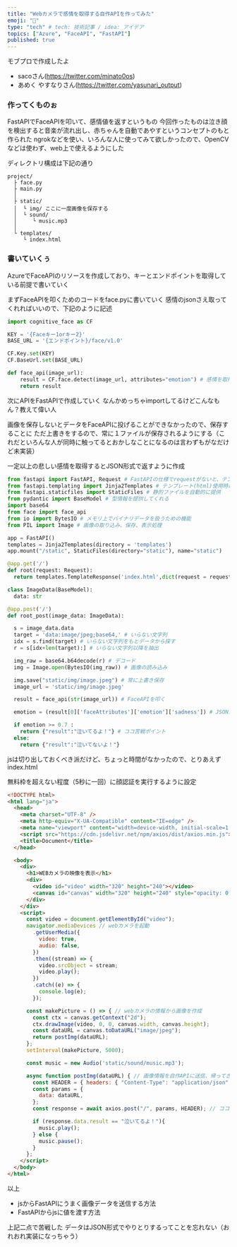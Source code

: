 ```yaml
---
title: "Webカメラで感情を取得する自作APIを作ってみた"
emoji: "👶"
type: "tech" # tech: 技術記事 / idea: アイデア
topics: ["Azure", "FaceAPI", "FastAPI"]
published: true
---
```


モブプロで作成したよ

- sacoさん(https://twitter.com/minato0os)
- あめく やすなりさん(https://twitter.com/yasunari_output)

### 作ってくものぉ

FastAPIでFaceAPIを叩いて、感情値を返すというもの
今回作ったものは泣き顔を検出すると音楽が流れ出し、赤ちゃんを自動であやすというコンセプトのもと作られた
ngrokなどを使い、いろんな人に使ってみて欲しかったので、OpenCVなどは使わず、web上で使えるようにした

ディレクトリ構成は下記の通り

```
project/
  ├ face.py
  ├ main.py
  │
  ├ static/
  │  └ img/ ここに一度画像を保存する
  │  └ sound/
  │     └ music.mp3
  │
  └ templates/
     └ index.html
```

### 書いていくぅ
AzureでFaceAPIのリソースを作成しており、キーとエンドポイントを取得している前提で書いていく

まずFaceAPIを叩くためのコードをface.pyに書いていく
感情のjsonさえ取ってくれればいいので、下記のように記述
```python face.py
import cognitive_face as CF

KEY = '{Faceキー1orキー2}'
BASE_URL = '{エンドポイント}/face/v1.0'

CF.Key.set(KEY)
CF.BaseUrl.set(BASE_URL)

def face_api(image_url):
    result = CF.face.detect(image_url, attributes="emotion") # 感情を取得
    return result
```
次にAPIをFastAPIで作成していく
なんかめっちゃimportしてるけどこんなもん？教えて偉い人

画像を保存しないとデータをFaceAPIに投げることができなかったので、保存することに
ただ上書きをするので、常に１ファイルが保存されるようにする（これだといろんな人が同時に触ってるとおかしなことになるのは言わずもがなだけど未実装）

一定以上の悲しい感情を取得するとJSON形式で返すように作成
```python main.py
from fastapi import FastAPI, Request # FastAPIの仕様でrequestがないと、テンプレートが表示されない
from fastapi.templating import Jinja2Templates # テンプレート(html)使用時に利用
from fastapi.staticfiles import StaticFiles # 静的ファイルを自動的に提供
from pydantic import BaseModel # 型情報を提供してくれる
import base64
from face import face_api
from io import BytesIO # メモリ上でバイナリデータを扱うための機能
from PIL import Image # 画像の取り込み、保存、表示処理

app = FastAPI()
templates = Jinja2Templates(directory = 'templates')
app.mount("/static", StaticFiles(directory="static"), name="static")

@app.get('/')
def root(request: Request):
  return templates.TemplateResponse('index.html',dict(request = request))

class ImageData(BaseModel):
  data: str

@app.post('/')
def root_post(image_data: ImageData):

  s = image_data.data
  target = 'data:image/jpeg;base64,' # いらない文字列
  idx = s.find(target) # いらない文字列をもとデータから探す
  r = s[idx+len(target):] # いらない文字列以降を抽出

  img_raw = base64.b64decode(r) # デコード
  img = Image.open(BytesIO(img_raw)) # 画像の読み込み

  img.save("static/img/image.jpeg") # 常に上書き保存
  image_url = 'static/img/image.jpeg'

  result = face_api(str(image_url)) # FaceAPIを叩く

  emotion = (result[0]['faceAttributes']['emotion']['sadness']) # JSONから特定の数値を抽出

  if emotion >= 0.7 :
    return {"result":"泣いてるよ！"} # ココ苦戦ポイント
  else:
    return {"result":"泣いてないよ！"}
```
jsは切り出しておくべき派だけど、ちょっと時間がなかったので、とりあえずindex.html

無料枠を超えない程度（5秒に一回）に顔認証を実行するように設定
```html index.html
<!DOCTYPE html>
<html lang="ja">
  <head>
    <meta charset="UTF-8" />
    <meta http-equiv="X-UA-Compatible" content="IE=edge" />
    <meta name="viewport" content="width=device-width, initial-scale=1.0" />
    <script src="https://cdn.jsdelivr.net/npm/axios/dist/axios.min.js"></script>
    <title>Document</title>
  </head>

  <body>
    <div>
      <h1>WEBカメラの映像を表示</h1>
      <div>
        <video id="video" width="320" height="240"></video>
        <canvas id="canvas" width="320" height="240" style="opacity: 0;"></canvas>
      </div>
    </div>
    <script>
      const video = document.getElementById("video");
      navigator.mediaDevices // webカメラを起動
        .getUserMedia({
          video: true,
          audio: false,
        })
        .then((stream) => {
          video.srcObject = stream;
          video.play();
        })
        .catch((e) => {
          console.log(e);
        });

      const makePicture = () => { // webカメラの情報から画像を作成
        const ctx = canvas.getContext("2d");
        ctx.drawImage(video, 0, 0, canvas.width, canvas.height);
        const dataURL = canvas.toDataURL("image/jpeg");
        return postImg(dataURL);
      };
      setInterval(makePicture, 5000);

      const music = new Audio('static/sound/music.mp3');

      async function postImg(dataURL) { // 画像情報を自作APIに送信、帰ってきた値によっては音楽が流れるように設定
        const HEADER = { headers: { "Content-Type": "application/json" } }; // データのやり取りはJSONを設定、リクエストもレスポンスもJSON形式にする必要がある
        const params = {
          data: dataURL,
        };
        const response = await axios.post("/", params, HEADER); // ココ苦戦ポイント2

        if (response.data.result == "泣いてるよ！"){
          music.play();
        } else {
          music.pause();
        }
      };
    </script>
  </body>
</html>
```
以上

- jsからFastAPIにうまく画像データを送信する方法
- FastAPIからjsに値を渡す方法

上記二点で苦戦した
データはJSON形式でやりとりするってことを忘れない（おれおれ実装になっちゃう）